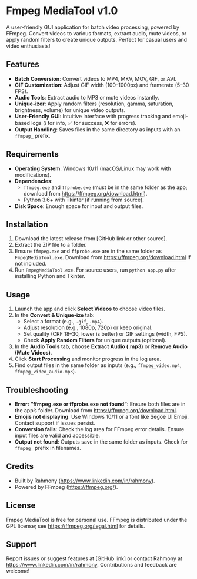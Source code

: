 # Fmpeg MediaTool v1.0

A user-friendly GUI application for batch video processing, powered by FFmpeg. Convert videos to various formats, extract audio, mute videos, or apply random filters to create unique outputs. Perfect for casual users and video enthusiasts!

## Features
- **Batch Conversion**: Convert videos to MP4, MKV, MOV, GIF, or AVI.
- **GIF Customization**: Adjust GIF width (100–1000px) and framerate (5–30 FPS).
- **Audio Tools**: Extract audio to MP3 or mute videos instantly.
- **Unique-izer**: Apply random filters (resolution, gamma, saturation, brightness, volume) for unique video outputs.
- **User-Friendly GUI**: Intuitive interface with progress tracking and emoji-based logs (ℹ️ for info, ✅ for success, ❌ for errors).
- **Output Handling**: Saves files in the same directory as inputs with an `ffmpeg_` prefix.

## Requirements
- **Operating System**: Windows 10/11 (macOS/Linux may work with modifications).
- **Dependencies**:
  - `ffmpeg.exe` and `ffprobe.exe` (must be in the same folder as the app; download from https://ffmpeg.org/download.html).
  - Python 3.6+ with Tkinter (if running from source).
- **Disk Space**: Enough space for input and output files.

## Installation
1. Download the latest release from [GitHub link or other source].
2. Extract the ZIP file to a folder.
3. Ensure `ffmpeg.exe` and `ffprobe.exe` are in the same folder as `FmpegMediaTool.exe`. Download from https://ffmpeg.org/download.html if not included.
4. Run `FmpegMediaTool.exe`. For source users, run `python app.py` after installing Python and Tkinter.

## Usage
1. Launch the app and click **Select Videos** to choose video files.
2. In the **Convert & Unique-ize** tab:
   - Select a format (e.g., `.gif`, `.mp4`).
   - Adjust resolution (e.g., 1080p, 720p) or keep original.
   - Set quality (CRF 18–30, lower is better) or GIF settings (width, FPS).
   - Check **Apply Random Filters** for unique outputs (optional).
3. In the **Audio Tools** tab, choose **Extract Audio (.mp3)** or **Remove Audio (Mute Videos)**.
4. Click **Start Processing** and monitor progress in the log area.
5. Find output files in the same folder as inputs (e.g., `ffmpeg_video.mp4`, `ffmpeg_video_audio.mp3`).

## Troubleshooting
- **Error: “ffmpeg.exe or ffprobe.exe not found”**: Ensure both files are in the app’s folder. Download from https://ffmpeg.org/download.html.
- **Emojis not displaying**: Use Windows 10/11 or a font like Segoe UI Emoji. Contact support if issues persist.
- **Conversion fails**: Check the log area for FFmpeg error details. Ensure input files are valid and accessible.
- **Output not found**: Outputs save in the same folder as inputs. Check for `ffmpeg_` prefix in filenames.

## Credits
- Built by Rahmony (https://www.linkedin.com/in/rahmony).
- Powered by FFmpeg (https://ffmpeg.org/).

## License
Fmpeg MediaTool is free for personal use. FFmpeg is distributed under the GPL license; see https://ffmpeg.org/legal.html for details.

## Support
Report issues or suggest features at [GitHub link] or contact Rahmony at https://www.linkedin.com/in/rahmony. Contributions and feedback are welcome!

